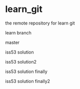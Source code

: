 # learn_git

the remote repository for learn git

learn branch 

master

iss53 solution

iss53 solution2

iss53 solution finally

iss53 solution finally2